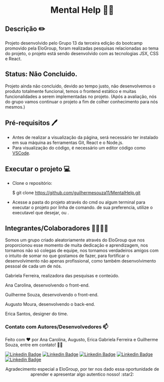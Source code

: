 # <p align="center"> Mental Help :massage_woman:</p>

## Descrição ✏️

Projeto desenvolvido pelo Grupo 13 da terceira edição do bootcamp promovido pela EloGroup, foram realizadas pesquisas relacionadas ao tema do projeto, o projeto está sendo desenvolvido com as tecnologias JSX, CSS e React.



## Status: Não Concluido.

Projeto ainda não concluido, devido ao tempo justo, não desenvolvemos o produto totalmente funcional, temos o frontend estático e muitas funcionalidades a serem implementadas no projeto. (Após a avaliação, nós do grupo vamos continuar o projeto a fim de colher conhecimento para nós mesmos.)



## Pré-requisitos 🖊️

- Antes de realizar a visualização da página, será necessário ter instalado em sua máquina as ferramentas Git, React e o Node.js.
- Para visualização do código, é necessário um editor código como <a href="https://code.visualstudio.com/">VSCode</a>.



## Executar o projeto :computer:

- Clone o repositório: <br>
  
  $ git clone <https://github.com/guilhermesouza11/MentalHelp.git>
  
- Acesse a pasta do projeto através do cmd ou algum terminal para executar o projeto por linha de comando.
  de sua preferencia, utilize o executavel que desejar, <npm start> ou <yarn start>.
  
  

## Integrantes/Colaboradores :woman_technologist::man_technologist: <br>

Somos um grupo criado aleatoriamente através do EloGroup que nos proporcionou esse momento de muita dedicação e aprendizagem, nos tornamos não só colegas de equipe, nos tornamos verdadeiros amigos com o intuito de somar no que gostamos de fazer, para fortificar o desenvolvimento não apenas profissional, como também desenvolvimento pessoal de cada um de nós.

Gabriela Ferreira, realizadora das pesquisas e conteúdo.

Ana Carolina, desenvolvendo o front-end. 

Guilherme Souza, desenvolvendo o front-end. 

Augusto Moura, desenvolvendo o back-end.

Erica Santos, designer do time.


### Contato com Autores/Desenvolvedores :mailbox:

Feito com ❤️ por Ana Carolina, Augusto, Erica Gabriela Ferreira e Guilherme Souza, entre em contato! 👋🏽

 [![Linkedin Badge](https://img.shields.io/badge/Guilherme-0077B5?style=for-the-badge&logo=linkedin&logoColor=white&link=https://www.linkedin.com/in/guilhermesouzadossantos/)](https://www.linkedin.com/in/guilhermesouzadossantos/)  [![Linkedin Badge](https://img.shields.io/badge/AnaCarolina-0077B5?style=for-the-badge&logo=linkedin&logoColor=white&link=https://www.linkedin.com/in/anacrln/)](https://www.linkedin.com/in/anacrln/)  [![Linkedin Badge](https://img.shields.io/badge/AugustoMoura-0077B5?style=for-the-badge&logo=linkedin&logoColor=white&link=https://www.linkedin.com/in/augusto-moura-5072b5181/)](https://www.linkedin.com/in/augusto-moura-5072b5181/)  [![Linkedin Badge](https://img.shields.io/badge/EricaSantos-0077B5?style=for-the-badge&logo=linkedin&logoColor=white&link=https://www.linkedin.com/in/erica-santoss/)](https://www.linkedin.com/in/erica-santoss/)  [![Linkedin Badge](https://img.shields.io/badge/GabrielaFerreira-0077B5?style=for-the-badge&logo=linkedin&logoColor=white&link=https://www.linkedin.com/in/erica-santoss/)](https://www.linkedin.com/in/erica-santoss/)





<p align='center'>Agradecimento especial a EloGroup, por ter nos dado essa oportunidade de aprender e apresentar algo autentico nosso! :star2:</p>